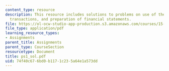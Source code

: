 ```yaml
---
content_type: resource
description: This resource includes solutions to problems on use of the BSE to record
  transactions, and preparation of financial statements.
file: https://ol-ocw-studio-app-production.s3.amazonaws.com/courses/15-501-introduction-to-financial-and-managerial-accounting-spring-2004/74f40c676bd0b1171c235a64e1a573dd_ps1_sol.pdf
file_type: application/pdf
learning_resource_types:
- Assignments
parent_title: Assignments
parent_type: CourseSection
resourcetype: Document
title: ps1_sol.pdf
uid: 74f40c67-6bd0-b117-1c23-5a64e1a573dd
---
```

